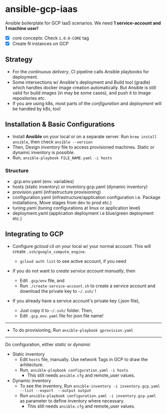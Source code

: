 # ansible-gcp-iaas

Ansible boilerplate for GCP IaaS scenarios. We need **1 service-account and 1 machine user!**


- [x] core concepts: Check `1.0.0-CORE` tag
- [x] Create N instances on GCP

## Strategy

- For the _continuous delivery_, CI pipeline calls Ansible playbooks for deployment. 
- Some intersections w/ Ansible's deployment and Build tool (gradle) which handles docker image creation automatically. But Ansible is still valid for build images (in may be some cases), and push it to image repositories etc.
- If you are using k8s, most parts of the _configuration_ and _deployment_ will be handled by k8s, too!

## Installation & Basic Configurations

- Install **Ansible** on your local or on a separate server. Run `brew install ansible`, then check `ansible --version`
- Then, Design _inventory_ file to access provisioned machines. Static or dynamic inventory is possible.
- Run, `ansible-playbook FILE_NAME.yaml -i hosts`

### Structure

- .gcp.env.yaml (env. variables)
- hosts (static inventory) or inventory.gcp.yaml (dynamic inventory)
- provision.yaml (infrastructure provisioning)
- configuration.yaml (infrastructure/application configuration i.e. Package installations, Move stages from dev to prod etc.)
- tuning.yaml (tuning configurations at linux or application level)
- deployment.yaml (application deployment i.e blue/green deployment etc.)


## Integrating to GCP

- Configure _gcloud cli_ on your local w/ your normal account. This will create `.ssh/google_compute_engine`.
    - `gcloud auth list` to see active account, if you need
- If you do not want to _create service account manually_, then 
    - Edit `.gcp/env` file, and 
    - Run `./create-service-account.sh` to create a service account and download the private key to `~/.ssh/` !

- If you already have a service account's private key (.json file), 
    - Just copy it to `~/.ssh/` folder. Then,
    - Edit `.gcp.env.yaml` file for json file name!

<hr>

- To do provisioning, Run `ansible-playbook gprovision.yaml`

<hr>

Do configuration, either _static_ or _dynamic_
- Static inventory
    - Edit `hosts` file, manually. Use network Tags in GCP to draw the arhitecture.
    - Run, `ansible-playbook configuration.yaml -i hosts`
        - This still needs `ansible.cfg` and remote_user values.
- Dynamic inventory
    - To see the inventory, Run `ansible-inventory -i inventory.gcp.yaml --list --export  --output output `
    - Run `ansible-playbook configuration.yaml -i inventory.gcp.yaml` as parameter to define inventory where necessary.
        - This still needs `ansible.cfg` and remote_user values.
